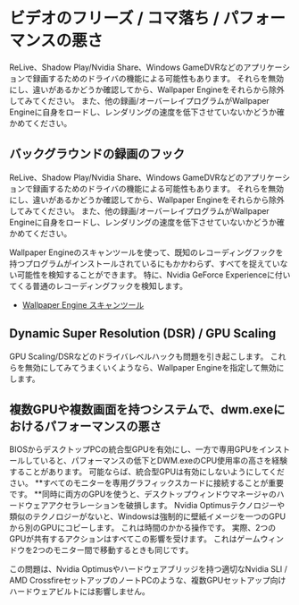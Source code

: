 # ビデオのフリーズ / コマ落ち / パフォーマンスの悪さ

ReLive、Shadow Play/Nvidia Share、Windows GameDVRなどのアプリケーションで録画するためのドライバの機能による可能性もあります。 それらを無効にし、違いがあるかどうか確認してから、Wallpaper Engineをそれらから除外してみてください。 また、他の録画/オーバーレイプログラムがWallpaper Engineに自身をロードし、レンダリングの速度を低下させていないかどうか確かめてください。

## バックグラウンドの録画のフック
ReLive、Shadow Play/Nvidia Share、Windows GameDVRなどのアプリケーションで録画するためのドライバの機能による可能性もあります。 それらを無効にし、違いがあるかどうか確認してから、Wallpaper Engineをそれらから除外してみてください。 また、他の録画/オーバーレイプログラムがWallpaper Engineに自身をロードし、レンダリングの速度を低下させていないかどうか確かめてください。

Wallpaper Engineのスキャンツールを使って、既知のレコーディングフックを持つプログラムがインストールされているにもかかわらず、すべてを捉えていない可能性を検知することができます。 特に、Nvidia GeForce Experienceに付いてくる普通のレコーディングフックを検知します。

* [Wallpaper Engine スキャンツール](/debug/scantool.html)

## Dynamic Super Resolution (DSR) / GPU Scaling
GPU Scaling/DSRなどのドライバレベルハックも問題を引き起こします。 これらを無効にしてみてうまくいくようなら、Wallpaper Engineを指定して無効にします。

## 複数GPUや複数画面を持つシステムで、dwm.exeにおけるパフォーマンスの悪さ
BIOSからデスクトップPCの統合型GPUを有効にし、一方で専用GPUをインストールしていると、パフォーマンスの低下とDWM.exeのCPU使用率の高さを経験することがあります。 可能ならば、統合型GPUは有効にしないようにしてください。 **すべてのモニターを専用グラフィックスカードに接続することが重要です。 **同時に両方のGPUを使うと、デスクトップウィンドウマネージャのハードウェアアクセラレーションを破損します。 Nvidia Optimusテクノロジーや類似のテクノロジーがないと、Windowsは強制的に壁紙イメージを一つのGPUから別のGPUにコピーします。 これは時間のかかる操作です。 実際、2つのGPUが共有するアクションはすべてこの影響を受けます。 これはゲームウィンドウを2つのモニター間で移動するときも同じです。

この問題は、Nvidia Optimusやハードウェアブリッジを持つ適切なNvidia SLI / AMD CrossfireセットアップのノートPCのような、複数GPUセットアップ向けハードウェアビルトには影響しません。